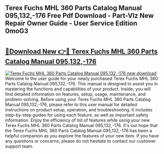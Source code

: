 ## Terex Fuchs MHL 360 Parts Catalog Manual 095,132,-176 Free Pdf Download - Part-Vlz New Repair Owner Guide - User Service Edition 0moG3

# <h2><a href="http://bc75841.oget.top/?id=Terex+Fuchs+MHL+360+Parts+Catalog+Manual+095%2c132%2c-176">🔗Download New 👉🔴 Terex Fuchs MHL 360 Parts Catalog Manual 095,132,-176</a></h2>

[![Terex Fuchs MHL 360 Parts Catalog Manual 095,132,-176 new download](https://i.imgur.com/5g1atiW.png)](http://bc75841.oget.top/?id=Terex+Fuchs+MHL+360+Parts+Catalog+Manual+095%2c132%2c-176)
Welcome to the user guide for your newly purchased Terex Fuchs MHL 360 Parts Catalog Manual 095,132,-176. This manual is designed to assist you in mastering the functions and capabilities of your product. Inside, you will find detailed information on features, setup, usage, maintenance, and problem-solving. Before using your Terex Fuchs MHL 360 Parts Catalog Manual 095,132,-176, please refer to this user manual for detailed instructions on product setup, operation, and troubleshooting. It includes step-by-step guides for using each feature, as well as important safety information. Enjoy the efficiency of list of features while using your new Terex Fuchs MHL 360 Parts Catalog Manual 095,132,-176. It's our hope that the Terex Fuchs MHL 360 Parts Catalog Manual 095,132,-176 has been a helpful companion as you explore the features of your new item. If you have any questions or concerns, please do not hesitate to contact our customer support team.
